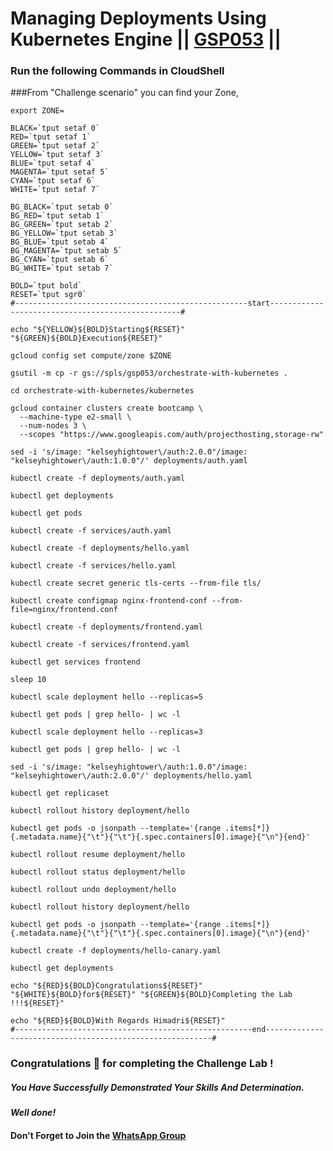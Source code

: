 # Managing Deployments Using Kubernetes Engine || [GSP053](https://www.cloudskillsboost.google/focuses/639?parent=catalog) ||

### Run the following Commands in CloudShell
###From "Challenge scenario" you can find your Zone,
```
export ZONE=
```
```
BLACK=`tput setaf 0`
RED=`tput setaf 1`
GREEN=`tput setaf 2`
YELLOW=`tput setaf 3`
BLUE=`tput setaf 4`
MAGENTA=`tput setaf 5`
CYAN=`tput setaf 6`
WHITE=`tput setaf 7`

BG_BLACK=`tput setab 0`
BG_RED=`tput setab 1`
BG_GREEN=`tput setab 2`
BG_YELLOW=`tput setab 3`
BG_BLUE=`tput setab 4`
BG_MAGENTA=`tput setab 5`
BG_CYAN=`tput setab 6`
BG_WHITE=`tput setab 7`

BOLD=`tput bold`
RESET=`tput sgr0`
#----------------------------------------------------start--------------------------------------------------#

echo "${YELLOW}${BOLD}Starting${RESET}" "${GREEN}${BOLD}Execution${RESET}"

gcloud config set compute/zone $ZONE

gsutil -m cp -r gs://spls/gsp053/orchestrate-with-kubernetes .

cd orchestrate-with-kubernetes/kubernetes

gcloud container clusters create bootcamp \
  --machine-type e2-small \
  --num-nodes 3 \
  --scopes "https://www.googleapis.com/auth/projecthosting,storage-rw"

sed -i 's/image: "kelseyhightower\/auth:2.0.0"/image: "kelseyhightower\/auth:1.0.0"/' deployments/auth.yaml

kubectl create -f deployments/auth.yaml

kubectl get deployments

kubectl get pods

kubectl create -f services/auth.yaml

kubectl create -f deployments/hello.yaml

kubectl create -f services/hello.yaml

kubectl create secret generic tls-certs --from-file tls/

kubectl create configmap nginx-frontend-conf --from-file=nginx/frontend.conf

kubectl create -f deployments/frontend.yaml

kubectl create -f services/frontend.yaml

kubectl get services frontend

sleep 10

kubectl scale deployment hello --replicas=5

kubectl get pods | grep hello- | wc -l

kubectl scale deployment hello --replicas=3

kubectl get pods | grep hello- | wc -l

sed -i 's/image: "kelseyhightower\/auth:1.0.0"/image: "kelseyhightower\/auth:2.0.0"/' deployments/hello.yaml

kubectl get replicaset

kubectl rollout history deployment/hello

kubectl get pods -o jsonpath --template='{range .items[*]}{.metadata.name}{"\t"}{"\t"}{.spec.containers[0].image}{"\n"}{end}'

kubectl rollout resume deployment/hello

kubectl rollout status deployment/hello

kubectl rollout undo deployment/hello

kubectl rollout history deployment/hello

kubectl get pods -o jsonpath --template='{range .items[*]}{.metadata.name}{"\t"}{"\t"}{.spec.containers[0].image}{"\n"}{end}'

kubectl create -f deployments/hello-canary.yaml

kubectl get deployments

echo "${RED}${BOLD}Congratulations${RESET}" "${WHITE}${BOLD}for${RESET}" "${GREEN}${BOLD}Completing the Lab !!!${RESET}"

echo "${RED}${BOLD}With Regards Himadri${RESET}"
#-----------------------------------------------------end----------------------------------------------------------#

```
### Congratulations 🎉 for completing the Challenge Lab !

##### *You Have Successfully Demonstrated Your Skills And Determination.*

#### *Well done!*

#### Don't Forget to Join the [WhatsApp Group](https://chat.whatsapp.com/CcX9gXycV1lKmOjnZQCk7g) 
